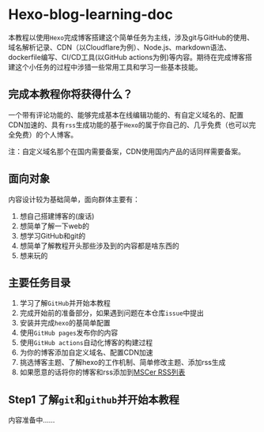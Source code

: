 # Hexo-blog-learning-doc

本教程以使用`Hexo`完成博客搭建这个简单任务为主线，涉及git与GitHub的使用、域名解析记录、CDN（以Cloudflare为例）、Node.js、markdown语法、dockerfile编写、CI/CD工具(以GitHub actions为例)等内容。期待在完成博客搭建这个小任务的过程中涉猎一些常用工具和学习一些基本技能。

## 完成本教程你将获得什么？

一个带有评论功能的、能够完成基本在线编辑功能的、有自定义域名的、配置CDN加速的、具有`rss`生成功能的基于`Hexo`的属于你自己的、几乎免费（也可以完全免费）的个人博客。

注：自定义域名那个在国内需要备案，CDN使用国内产品的话同样需要备案。

## 面向对象

内容设计较为基础简单，面向群体主要有：

1. 想自己搭建博客的(废话)
2. 想简单了解一下web的
3. 想学习GitHub和git的
4. 想简单了解教程开头那些涉及到的内容都是啥东西的
5. 想来玩的

## 主要任务目录

1. 学习了解`GitHub`并开始本教程
2. 完成开始前的准备部分，如果遇到问题在本仓库`issue`中提出
3. 安装并完成`hexo`的基简单配置
4. 使用`GitHub pages`发布你的内容
5. 使用`GitHub actions`自动化博客的构建过程
6. 为你的博客添加自定义域名、配置CDN加速
7. 挑选博客主题、了解hexo的工作机制、简单修改主题、添加rss生成
8. 如果愿意的话将你的博客和rss添加到[MSCer RSS列表](https://github.com/MSC-XDU/MSCer_blog_rss)

## Step1 了解`git`和`github`并开始本教程

内容准备中……